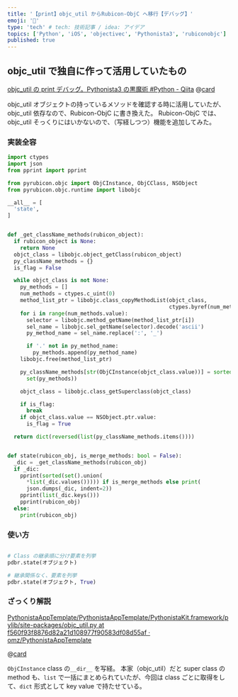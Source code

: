```yaml
---
title: '【print】objc_util からRubicon-ObjC へ移行【デバッグ】'
emoji: '📲'
type: 'tech' # tech: 技術記事 / idea: アイデア
topics: ['Python', 'iOS', 'objectivec', 'Pythonista3', 'rubiconobjc']
published: true
---
```


## objc_util で独自に作って活用していたもの

[objc_util の print デバッグ。Pythonista3 の黒魔術 #Python - Qiita](https://qiita.com/pome-ta/items/fd66f3c1c7ee6a34282e)
@[card](https://qiita.com/pome-ta/items/fd66f3c1c7ee6a34282e)

objc_util オブジェクトの持っているメソッドを確認する時に活用していたが、objc_util 依存なので、Rubicon-ObjC に書き換えた。
Rubicon-ObjC では、objc_util そっくりにはいかないので、（写経しつつ）機能を追加してみた。

### 実装全容

```python:pdbr.py
import ctypes
import json
from pprint import pprint

from pyrubicon.objc import ObjCInstance, ObjCClass, NSObject
from pyrubicon.objc.runtime import libobjc

__all__ = [
  'state',
]


def _get_className_methods(rubicon_object):
  if rubicon_object is None:
    return None
  objct_class = libobjc.object_getClass(rubicon_object)
  py_className_methods = {}
  is_flag = False

  while objct_class is not None:
    py_methods = []
    num_methods = ctypes.c_uint(0)
    method_list_ptr = libobjc.class_copyMethodList(objct_class,
                                                   ctypes.byref(num_methods))
    for i in range(num_methods.value):
      selector = libobjc.method_getName(method_list_ptr[i])
      sel_name = libobjc.sel_getName(selector).decode('ascii')
      py_method_name = sel_name.replace(':', '_')

      if '.' not in py_method_name:
        py_methods.append(py_method_name)
    libobjc.free(method_list_ptr)

    py_className_methods[str(ObjCInstance(objct_class.value))] = sorted(
      set(py_methods))

    objct_class = libobjc.class_getSuperclass(objct_class)

    if is_flag:
      break
    if objct_class.value == NSObject.ptr.value:
      is_flag = True

  return dict(reversed(list(py_className_methods.items())))


def state(rubicon_obj, is_merge_methods: bool = False):
  _dic = _get_className_methods(rubicon_obj)
  if _dic:
    pprint(sorted(set().union(
      *list(_dic.values())))) if is_merge_methods else print(
      json.dumps(_dic, indent=2))
    pprint(list(_dic.keys()))
    pprint(rubicon_obj)
  else:
    print(rubicon_obj)
```

### 使い方

```python

# Class の継承順に分け要素を列挙
pdbr.state(オブジェクト)

# 継承関係なく、要素を列挙
pdbr.state(オブジェクト, True)
```

### ざっくり解説

[PythonistaAppTemplate/PythonistaAppTemplate/PythonistaKit.framework/pylib/site-packages/objc_util.py at f560f93f8876d82a21d108977f90583df08d55af · omz/PythonistaAppTemplate](https://github.com/omz/PythonistaAppTemplate/blob/f560f93f8876d82a21d108977f90583df08d55af/PythonistaAppTemplate/PythonistaKit.framework/pylib/site-packages/objc_util.py#L538)

@[card](https://github.com/omz/PythonistaAppTemplate/blob/f560f93f8876d82a21d108977f90583df08d55af/PythonistaAppTemplate/PythonistaKit.framework/pylib/site-packages/objc_util.py#L538)

`ObjCInstance` class の`__dir__` を写経。
本家（objc_util）だと super class の method も、`list` で一括にまとめられていたが、今回は class ごとに取得をして、`dict` 形式として key value で持たせている。
